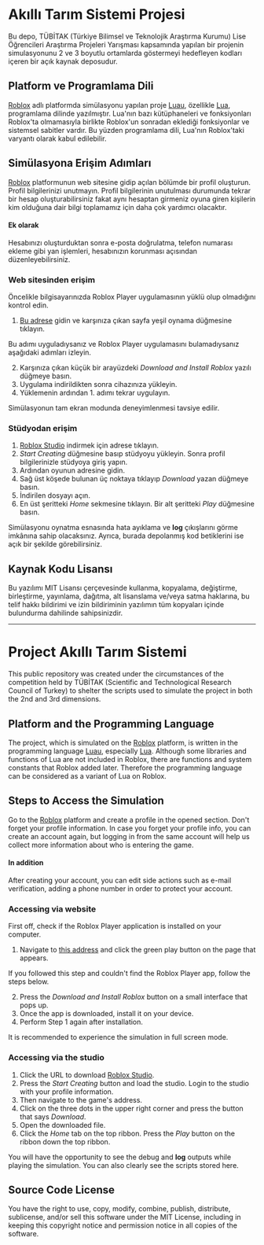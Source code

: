 # Akıllı Tarım Sistemi Projesi

Bu depo, TÜBİTAK (Türkiye Bilimsel ve Teknolojik Araştırma Kurumu) Lise Öğrencileri Araştırma Projeleri Yarışması kapsamında yapılan bir projenin simulasyonunu 2 ve 3 boyutlu ortamlarda göstermeyi hedefleyen kodları içeren bir açık kaynak deposudur. 

## Platform ve Programlama Dili

<a href="https://tr.wikipedia.org/wiki/Roblox" target="_blank">Roblox</a> adlı platformda simülasyonu yapılan proje <a href="https://luau-lang.org" target="_blank">Luau</a>, özellikle <a href="https://tr.wikipedia.org/wiki/Lua" target="_blank">Lua</a>, programlama dilinde yazılmıştır. Lua'nın bazı kütüphaneleri ve fonksiyonları Roblox'ta olmamasıyla birlikte Roblox'un sonradan eklediği fonksiyonlar ve sistemsel sabitler vardır. Bu yüzden programlama dili, Lua'nın Roblox'taki varyantı olarak kabul edilebilir.

## Simülasyona Erişim Adımları

<a href="https://www.roblox.com" target="_blank">Roblox</a> platformunun web sitesine gidip açılan bölümde bir profil oluşturun. Profil bilgilerinizi unutmayın. Profil bilgilerinin unutulması durumunda tekrar bir hesap oluşturabilirsiniz fakat aynı hesaptan girmeniz oyuna giren kişilerin kim olduğuna dair bilgi toplamamız için daha çok yardımcı olacaktır.

#### Ek olarak

Hesabınızı oluşturduktan sonra e-posta doğrulatma, telefon numarası ekleme gibi yan işlemleri, hesabınızın korunması açısından düzenleyebilirsiniz.

### Web sitesinden erişim

Öncelikle bilgisayarınızda Roblox Player uygulamasının yüklü olup olmadığını kontrol edin.

1) <a href="https://www.roblox.com/games/11105019118" target="_blank">Bu adrese</a> gidin ve karşınıza çıkan sayfa yeşil oynama düğmesine tıklayın.

Bu adımı uyguladıysanız ve Roblox Player uygulamasını bulamadıysanız aşağıdaki adımları izleyin.

   2) Karşınıza çıkan küçük bir arayüzdeki *Download and Install Roblox* yazılı düğmeye basın.
   3) Uygulama indirildikten sonra cihazınıza yükleyin.
   4) Yüklemenin ardından 1. adımı tekrar uygulayın.
   
Simülasyonun tam ekran modunda deneyimlenmesi tavsiye edilir.

### Stüdyodan erişim

1) [Roblox Studio](https://www.roblox.com/create) indirmek için adrese tıklayın.
2) *Start Creating* düğmesine basıp stüdyoyu yükleyin. Sonra profil bilgilerinizle stüdyoya giriş yapın.
3) Ardından oyunun adresine gidin.
4) Sağ üst köşede bulunan üç noktaya tıklayıp *Download* yazan düğmeye basın.
5) İndirilen dosyayı açın.
6) En üst şeritteki *Home* sekmesine tıklayın. Bir alt şeritteki *Play* düğmesine basın. 

Simülasyonu oynatma esnasında hata ayıklama ve **log** çıkışlarını görme imkânına sahip olacaksınız. Ayrıca, burada depolanmış kod betiklerini ise açık bir şekilde görebilirsiniz.

##  Kaynak Kodu Lisansı

Bu yazılımı MIT Lisansı çerçevesinde kullanma, kopyalama, değiştirme, birleştirme, yayınlama, dağıtma, alt lisanslama ve/veya satma haklarına, bu telif hakkı bildirimi ve izin bildiriminin yazılımın tüm kopyaları içinde bulundurma dahilinde sahipsinizdir.

---

# Project Akıllı Tarım Sistemi

This public repository was created under the circumstances of the competition held by TÜBİTAK (Scientific and Technological Research Council of Turkey) to shelter the scripts used to simulate the project in both the 2nd and 3rd dimensions. 

## Platform and the Programming Language

The project, which is simulated on the <a href="https://tr.wikipedia.org/wiki/Roblox" target="_blank">Roblox</a> platform, is written in the programming language <a href="https://luau-lang.org" target="_blank">Luau</a>, especially <a href="https://tr.wikipedia.org/wiki/Lua" target="_blank">Lua</a>. Although some libraries and functions of Lua are not included in Roblox, there are functions and system constants that Roblox added later. Therefore the programming language can be considered as a variant of Lua on Roblox.

## Steps to Access the Simulation

Go to the <a href="https://www.roblox.com" target="_blank">Roblox</a> platform and create a profile in the opened section. Don't forget your profile information. In case you forget your profile info, you can create an account again, but logging in from the same account will help us collect more information about who is entering the game.

#### In addition

After creating your account, you can edit side actions such as e-mail verification, adding a phone number in order to protect your account.

### Accessing via website

First off, check if the Roblox Player application is installed on your computer.

1) Navigate to <a href="https://www.roblox.com/games/11105019118" target="_blank">this address</a> and click the green play button on the page that appears.

If you followed this step and couldn't find the Roblox Player app, follow the steps below.

   2) Press the *Download and Install Roblox* button on a small interface that pops up.
   3) Once the app is downloaded, install it on your device.
   4) Perform Step 1 again after installation.
   
   It is recommended to experience the simulation in full screen mode.

### Accessing via the studio

1) Click the URL to download <a href="https://www.roblox.com/create" target="_blank">Roblox Studio</a>.
2) Press the *Start Creating* button and load the studio. Login to the studio with your profile information.
3) Then navigate to the game's address.
4) Click on the three dots in the upper right corner and press the button that says *Download*.
5) Open the downloaded file.
6) Click the *Home* tab on the top ribbon. Press the *Play* button on the ribbon down the top ribbon.

You will have the opportunity to see the debug and **log** outputs while playing the simulation. You can also clearly see the scripts stored here.

## Source Code License

You have the right to use, copy, modify, combine, publish, distribute, sublicense, and/or sell this software under the MIT License, including in keeping this copyright notice and permission notice in all copies of the software.

